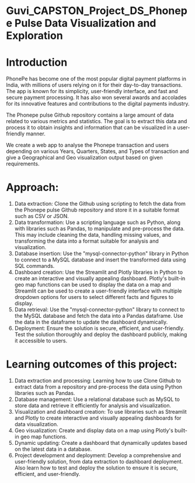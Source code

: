 # Guvi_CAPSTON_Project_DS_Phonepe Pulse Data Visualization and Exploration

# Introduction

PhonePe has become one of the most popular digital payment platforms in India, with millions of users relying on it for their day-to-day transactions. The app is known for its simplicity, user-friendly interface, and fast and secure payment processing. It has also won several awards and accolades for its innovative features and contributions to the digital payments industry.

The Phonepe pulse Github repository contains a large amount of data related to various metrics and statistics. The goal is to extract this data and process it to obtain insights and information that can be visualized in a user-friendly manner.

We create a web app to analyse the Phonepe transaction and users depending on various Years, Quarters, States, and Types of transaction and give a Geographical and Geo visualization output based on given requirements.

# Approach:

1. Data extraction: Clone the Github using scripting to fetch the data from the Phonepe pulse Github repository and store it in a suitable format such as CSV or JSON.
2. Data transformation: Use a scripting language such as Python, along with libraries such as Pandas, to manipulate and pre-process the data. This may include cleaning the data, handling missing values, and transforming the data into a format suitable for analysis and visualization.
3. Database insertion: Use the "mysql-connector-python" library in Python to connect to a MySQL database and insert the transformed data using SQL commands.
4. Dashboard creation: Use the Streamlit and Plotly libraries in Python to create an interactive and visually appealing dashboard. Plotly's built-in geo map functions can be used to display the data on a map and Streamlit can be used to create a user-friendly interface with multiple dropdown options for users to select different facts and figures to display.
5. Data retrieval: Use the "mysql-connector-python" library to connect to the MySQL database and fetch the data into a Pandas dataframe. Use the data in the dataframe to update the dashboard dynamically.
6. Deployment: Ensure the solution is secure, efficient, and user-friendly. Test the solution thoroughly and deploy the dashboard publicly, making it accessible to users.

# Learning outcomes of this project:

1. Data extraction and processing: Learning how to use Clone Github to extract data from a repository and pre-process the data using Python libraries such as Pandas.
2. Database management: Use a relational database such as MySQL to store data and retrieve it efficiently for analysis and visualization.
3. Visualization and dashboard creation: To use libraries such as Streamlit and Plotly to create interactive and visually appealing dashboards for data visualization.
4. Geo visualization: Create and display data on a map using Plotly's built-in geo map functions.
5. Dynamic updating: Create a dashboard that dynamically updates based on the latest data in a database.
6. Project development and deployment: Develop a comprehensive and user-friendly solution, from data extraction to dashboard deployment. Also learn how to test and deploy the solution to ensure it is secure, efficient, and user-friendly.




